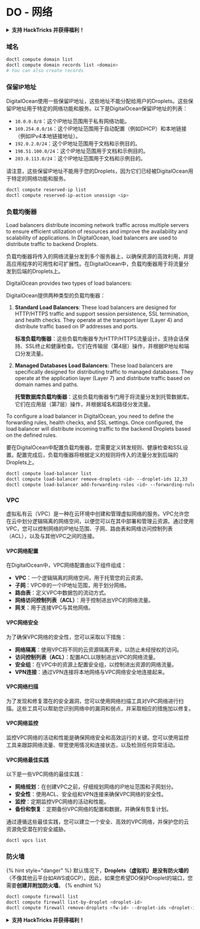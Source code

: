 # DO - 网络

<details>

<summary><strong>支持 HackTricks 并获得福利！</strong></summary>

* 如果您想在 HackTricks 中看到您的公司广告，或者如果您想访问 PEASS 的最新版本或下载 HackTricks 的 PDF，请查看[**订阅计划**](https://github.com/sponsors/carlospolop)！
* 获取[**官方 PEASS 和 HackTricks 商品**](https://peass.creator-spring.com)
* 发现[**PEASS 家族**](https://opensea.io/collection/the-peass-family)，我们的独家[**NFT**](https://opensea.io/collection/the-peass-family)收藏品
* **加入** 💬 [**Discord 群组**](https://discord.gg/hRep4RUj7f) 或 [**Telegram 群组**](https://t.me/peass) 或 **关注**我的 **Twitter** 🐦 [**@carlospolopm**](https://twitter.com/carlospolopm)**。**
* 通过向 [**HackTricks**](https://github.com/carlospolop/hacktricks) 和 [**HackTricks Cloud**](https://github.com/carlospolop/hacktricks-cloud) github 仓库提交 PR 来**分享您的黑客技巧**。

</details>

### 域名
```bash
doctl compute domain list
doctl compute domain records list <domain>
# You can also create records
```
### 保留IP地址

DigitalOcean使用一些保留IP地址，这些地址不能分配给用户的Droplets。这些保留IP地址用于特定的网络功能和服务。以下是DigitalOcean保留IP地址的列表：

- `10.0.0.0/8`：这个IP地址范围用于私有网络功能。
- `169.254.0.0/16`：这个IP地址范围用于自动配置（例如DHCP）和本地链接（例如IPv4本地链接地址）。
- `192.0.2.0/24`：这个IP地址范围用于文档和示例目的。
- `198.51.100.0/24`：这个IP地址范围用于文档和示例目的。
- `203.0.113.0/24`：这个IP地址范围用于文档和示例目的。

请注意，这些保留IP地址不能用于您的Droplets，因为它们已经被DigitalOcean用于特定的网络功能和服务。
```bash
doctl compute reserved-ip list
doctl compute reserved-ip-action unassign <ip>
```
### 负载均衡器

Load balancers distribute incoming network traffic across multiple servers to ensure efficient utilization of resources and improve the availability and scalability of applications. In DigitalOcean, load balancers are used to distribute traffic to backend Droplets.

负载均衡器将传入的网络流量分发到多个服务器上，以确保资源的高效利用，并提高应用程序的可用性和可扩展性。在DigitalOcean中，负载均衡器用于将流量分发到后端的Droplets上。

DigitalOcean provides two types of load balancers: 

DigitalOcean提供两种类型的负载均衡器：

1. **Standard Load Balancers**: These load balancers are designed for HTTP/HTTPS traffic and support session persistence, SSL termination, and health checks. They operate at the transport layer (Layer 4) and distribute traffic based on IP addresses and ports.

   **标准负载均衡器**：这些负载均衡器专为HTTP/HTTPS流量设计，支持会话保持、SSL终止和健康检查。它们在传输层（第4层）操作，并根据IP地址和端口分发流量。

2. **Managed Databases Load Balancers**: These load balancers are specifically designed for distributing traffic to managed databases. They operate at the application layer (Layer 7) and distribute traffic based on domain names and paths.

   **托管数据库负载均衡器**：这些负载均衡器专门用于将流量分发到托管数据库。它们在应用层（第7层）操作，并根据域名和路径分发流量。

To configure a load balancer in DigitalOcean, you need to define the forwarding rules, health checks, and SSL settings. Once configured, the load balancer will distribute incoming traffic to the backend Droplets based on the defined rules.

要在DigitalOcean中配置负载均衡器，您需要定义转发规则、健康检查和SSL设置。配置完成后，负载均衡器将根据定义的规则将传入的流量分发到后端的Droplets上。
```bash
doctl compute load-balancer list
doctl compute load-balancer remove-droplets <id> --droplet-ids 12,33
doctl compute load-balancer add-forwarding-rules <id> --forwarding-rules entry_protocol:tcp,entry_port:3306,...
```
### VPC

虚拟私有云（VPC）是一种在云环境中创建和管理虚拟网络的服务。VPC允许您在云中划分逻辑隔离的网络空间，以便您可以在其中部署和管理云资源。通过使用VPC，您可以控制网络的IP地址范围、子网、路由表和网络访问控制列表（ACL），以及与其他VPC之间的连接。

#### VPC网络配置

在DigitalOcean中，VPC网络配置由以下组件组成：

- **VPC**：一个逻辑隔离的网络空间，用于托管您的云资源。
- **子网**：VPC中的一个IP地址范围，用于划分网络。
- **路由表**：定义VPC中数据包的流动方式。
- **网络访问控制列表（ACL）**：用于控制进出VPC的网络流量。
- **网关**：用于连接VPC与其他网络。

#### VPC网络安全

为了确保VPC网络的安全性，您可以采取以下措施：

- **网络隔离**：使用VPC将不同的云资源隔离开来，以防止未经授权的访问。
- **访问控制列表（ACL）**：配置ACL以限制进出VPC的网络流量。
- **安全组**：在VPC中的资源上配置安全组，以控制进出资源的网络流量。
- **VPN连接**：通过VPN连接将本地网络与VPC网络安全地连接起来。

#### VPC网络扫描

为了发现和修复潜在的安全漏洞，您可以使用网络扫描工具对VPC网络进行扫描。这些工具可以帮助您识别网络中的漏洞和弱点，并采取相应的措施加以修复。

#### VPC网络监控

监控VPC网络的活动和性能是确保网络安全和高效运行的关键。您可以使用监控工具来跟踪网络流量、带宽使用情况和连接状态，以及检测任何异常活动。

#### VPC网络最佳实践

以下是一些VPC网络的最佳实践：

- **网络规划**：在创建VPC之前，仔细规划网络的IP地址范围和子网划分。
- **安全性**：使用ACL、安全组和VPN连接来确保VPC网络的安全性。
- **监控**：定期监控VPC网络的活动和性能。
- **备份和恢复**：定期备份VPC网络的配置和数据，并确保有恢复计划。

通过遵循这些最佳实践，您可以建立一个安全、高效的VPC网络，并保护您的云资源免受潜在的安全威胁。
```
doctl vpcs list
```
### 防火墙

{% hint style="danger" %}
默认情况下，**Droplets（虚拟机）是没有防火墙的**（不像其他云平台如AWS或GCP）。因此，如果您希望DO保护Droplet的端口，您需要**创建并附加防火墙**。
{% endhint %}
```bash
doctl compute firewall list
doctl compute firewall list-by-droplet <droplet-id>
doctl compute firewall remove-droplets <fw-id> --droplet-ids <droplet-id>
```
<details>

<summary><strong>支持 HackTricks 并获得福利！</strong></summary>

* 如果您想看到您的公司在 HackTricks 中被广告，或者如果您想访问最新版本的 PEASS 或下载 HackTricks 的 PDF，请查看[**订阅计划**](https://github.com/sponsors/carlospolop)！
* 获得[**官方 PEASS 和 HackTricks 商品**](https://peass.creator-spring.com)
* 发现[**PEASS 家族**](https://opensea.io/collection/the-peass-family)，我们的独家[**NFT**](https://opensea.io/collection/the-peass-family)收藏品
* **加入** 💬 [**Discord 群组**](https://discord.gg/hRep4RUj7f) 或 [**telegram 群组**](https://t.me/peass) 或 **关注**我的 **Twitter** 🐦 [**@carlospolopm**](https://twitter.com/carlospolopm)**。**
* 通过向 [**HackTricks**](https://github.com/carlospolop/hacktricks) 和 [**HackTricks Cloud**](https://github.com/carlospolop/hacktricks-cloud) github 仓库提交 PR 来分享您的黑客技巧。

</details>
